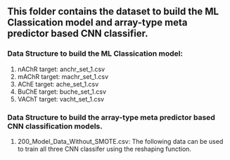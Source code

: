 ## This folder contains the dataset to build the ML Classication model and array-type meta predictor based CNN classifier.

### Data Structure to build the ML Classication model:
1. nAChR target: anchr_set_1.csv 
2. mAChR target: machr_set_1.csv 
3. AChE target: ache_set_1.csv
4. BuChE target: buche_set_1.csv
5. VAChT target: vacht_set_1.csv

### Data Structure to build the array-type meta predictor based CNN classification models.

1. 200_Model_Data_Without_SMOTE.csv: The following data can be used to train all three CNN classifer using the reshaping function.
